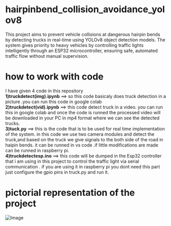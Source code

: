 # hairpinbend_collision_avoidance_yolov8
This project aims to prevent vehicle collisions at dangerous hairpin bends by detecting trucks in real-time using YOLOv8 object detection models. The system gives priority to heavy vehicles by controlling traffic lights intelligently through an ESP32 microcontroller, ensuring safe, automated traffic flow without manual supervision.
# how to work with code 
I have given 4 code in this repository<br> 
**1)truckdetect(img).ipynb** ==>  so this code basicaly does truck detection in a picture .you can run this code in google colab<br>
**2)truckdetect(vid).ipynb** ==>  this code detect truck in a video. you can run this  in google colab and once the code is runned the processed video will be downloaded in your PC in mp4 format where we can see the detected trucks.<br>
**3)tuck.py** ==> this is the code that is to be used for real time implementation of the system. in this code we use two camera modules and detect the truck,and based on the truck we give signals to the both side of the road in haipin bends. it can be runned in vs code .if little modifications are made can be runned in raspberry pi.<br>
**4)truckdetectesp.ino** ==> this code will be dumped in the Esp32 controller that i am using in this project to control the traffic light via serial communication . if you are using it in raspberry pi you dont need this part just configure the gpio pins in truck.py and run it.<br>
# pictorial representation of the project
![Image](https://github.com/user-attachments/assets/47eda52b-1a2e-4d90-bdd9-1fff4c6fb1bc)
